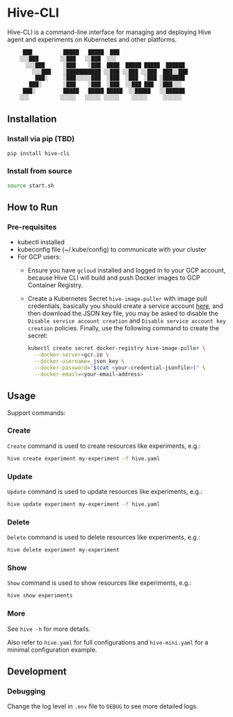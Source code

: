 # Hive-CLI

Hive-CLI is a command-line interface for managing and deploying Hive agent and experiments on Kubernetes and other platforms.

```bash
     ███          █████   █████  ███
    ░░░███       ░░███   ░░███  ░░░
      ░░░███      ░███    ░███  ████  █████ █████  ██████
        ░░░███    ░███████████ ░░███ ░░███ ░░███  ███░░███
         ███░     ░███░░░░░███  ░███  ░███  ░███ ░███████
       ███░       ░███    ░███  ░███  ░░███ ███  ░███░░░
     ███░         █████   █████ █████  ░░█████   ░░██████
    ░░░          ░░░░░   ░░░░░ ░░░░░    ░░░░░     ░░░░░░
```

## Installation

### Install via pip (TBD)

```bash
pip install hive-cli
```

### Install from source

```bash
source start.sh
```

## How to Run

### Pre-requisites

- kubectl installed
- kubeconfig file (~/.kube/config) to communicate with your cluster
- For GCP users:
  - Ensure you have `gcloud` installed and logged in to your GCP account,
    because Hive CLI will build and push Docker images to GCP Container Registry.
  - Create a Kubernetes Secret `hive-image-puller` with image pull credentials, basically you should create a service account [here](https://console.cloud.google.com/iam-admin/serviceaccounts), and then download the JSON key file, you may be asked to disable the `Disable service account creation` and `Disable service account key creation` policies. Finally, use the following command to create the secret:

    ```bash
    kubectl create secret docker-registry hive-image-puller \
      --docker-server=gcr.io \
      --docker-username=_json_key \
      --docker-password="$(cat <your-credential-jsonfile>)" \
      --docker-email=<your-email-address>
    ```

## Usage

Support commands:

### Create

`Create` command is used to create resources like experiments, e.g.:

```bash
hive create experiment my-experiment -f hive.yaml
```

### Update

`Update` command is used to update resources like experiments, e.g.:

```bash
hive update experiment my-experiment -f hive.yaml
```

### Delete

`Delete` command is used to delete resources like experiments, e.g.:

```bash
hive delete experiment my-experiment
```

### Show

`Show` command is used to show resources like experiments, e.g.:

```bash
hive show experiments
```

### More

See `hive -h` for more details.

Also refer to `hive.yaml` for full configurations and `hive-mini.yaml` for a minimal configuration example.

## Development

### Debugging

Change the log level in `.env` file to `DEBUG` to see more detailed logs.
